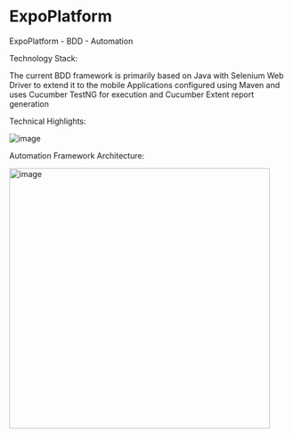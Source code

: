 # ExpoPlatform
ExpoPlatform - BDD - Automation 

Technology Stack:

The current BDD framework is primarily based on Java with Selenium Web Driver to extend it to the mobile Applications configured using Maven and uses Cucumber TestNG for execution and Cucumber Extent report generation


Technical Highlights:

![image](https://user-images.githubusercontent.com/32735310/167136821-0a23b461-152e-43d0-8f82-5b3a1f2a6034.png)


Automation Framework Architecture:

<img width="468" alt="image" src="https://user-images.githubusercontent.com/32735310/167136739-2de25b97-05bf-45e4-b7c7-894953dc3e7a.png">



